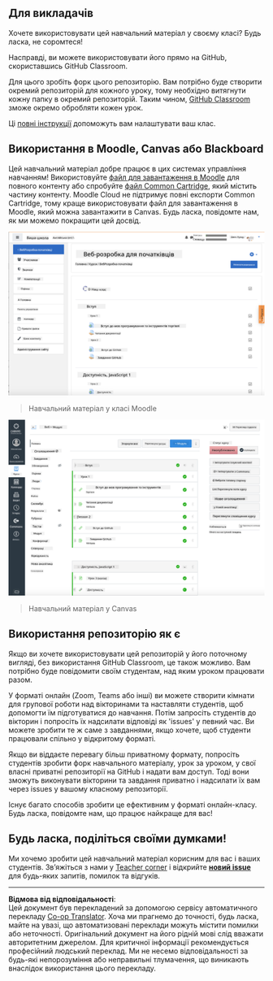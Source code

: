 <!--
CO_OP_TRANSLATOR_METADATA:
{
  "original_hash": "75cb51f7ca9ea0b097ef4a1287e9290c",
  "translation_date": "2025-08-27T21:57:44+00:00",
  "source_file": "for-teachers.md",
  "language_code": "uk"
}
-->
## Для викладачів

Хочете використовувати цей навчальний матеріал у своєму класі? Будь ласка, не соромтеся!

Насправді, ви можете використовувати його прямо на GitHub, скориставшись GitHub Classroom.

Для цього зробіть форк цього репозиторію. Вам потрібно буде створити окремий репозиторій для кожного уроку, тому необхідно витягнути кожну папку в окремий репозиторій. Таким чином, [GitHub Classroom](https://classroom.github.com/classrooms) зможе окремо обробляти кожен урок.

Ці [повні інструкції](https://github.blog/2020-03-18-set-up-your-digital-classroom-with-github-classroom/) допоможуть вам налаштувати ваш клас.

## Використання в Moodle, Canvas або Blackboard

Цей навчальний матеріал добре працює в цих системах управління навчанням! Використовуйте [файл для завантаження в Moodle](../../../../../../../teaching-files/webdev-moodle.mbz) для повного контенту або спробуйте [файл Common Cartridge](../../../../../../../teaching-files/webdev-common-cartridge.imscc), який містить частину контенту. Moodle Cloud не підтримує повні експорти Common Cartridge, тому краще використовувати файл для завантаження в Moodle, який можна завантажити в Canvas. Будь ласка, повідомте нам, як ми можемо покращити цей досвід.

![Moodle](../../translated_images/moodle.94eb93d714a50cb2c97435b408017dee224348b61bc86203ffd43a4f4e57b95f.uk.png)
> Навчальний матеріал у класі Moodle

![Canvas](../../translated_images/canvas.fbd605ff8e5b8aff567d398528ce113db304446b90b9cad55c654de3fdfcda34.uk.png)
> Навчальний матеріал у Canvas

## Використання репозиторію як є

Якщо ви хочете використовувати цей репозиторій у його поточному вигляді, без використання GitHub Classroom, це також можливо. Вам потрібно буде повідомити своїм студентам, над яким уроком працювати разом.

У форматі онлайн (Zoom, Teams або інші) ви можете створити кімнати для групової роботи над вікторинами та наставляти студентів, щоб допомогти їм підготуватися до навчання. Потім запросіть студентів до вікторин і попросіть їх надсилати відповіді як 'issues' у певний час. Ви можете зробити те ж саме з завданнями, якщо хочете, щоб студенти працювали спільно у відкритому форматі.

Якщо ви віддаєте перевагу більш приватному формату, попросіть студентів зробити форк навчального матеріалу, урок за уроком, у свої власні приватні репозиторії на GitHub і надати вам доступ. Тоді вони зможуть виконувати вікторини та завдання приватно і надсилати їх вам через issues у вашому класному репозиторії.

Існує багато способів зробити це ефективним у форматі онлайн-класу. Будь ласка, повідомте нам, що працює найкраще для вас!

## Будь ласка, поділіться своїми думками!

Ми хочемо зробити цей навчальний матеріал корисним для вас і ваших студентів. Зв’яжіться з нами у [Teacher corner](https://github.com/microsoft/Web-Dev-For-Beginners/discussions/categories/teacher-corner) і відкрийте [**новий issue**](https://github.com/microsoft/Web-Dev-For-Beginners/issues/new/choose) для будь-яких запитів, помилок та відгуків.

---

**Відмова від відповідальності**:  
Цей документ був перекладений за допомогою сервісу автоматичного перекладу [Co-op Translator](https://github.com/Azure/co-op-translator). Хоча ми прагнемо до точності, будь ласка, майте на увазі, що автоматизовані переклади можуть містити помилки або неточності. Оригінальний документ на його рідній мові слід вважати авторитетним джерелом. Для критичної інформації рекомендується професійний людський переклад. Ми не несемо відповідальності за будь-які непорозуміння або неправильні тлумачення, що виникають внаслідок використання цього перекладу.